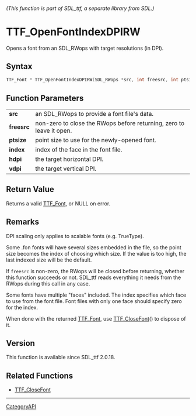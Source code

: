 ###### (This function is part of SDL_ttf, a separate library from SDL.)
# TTF_OpenFontIndexDPIRW

Opens a font from an SDL_RWops with target resolutions (in DPI).

## Syntax

```c
TTF_Font * TTF_OpenFontIndexDPIRW(SDL_RWops *src, int freesrc, int ptsize, long index, unsigned int hdpi, unsigned int vdpi);

```

## Function Parameters

|                 |                                                                      |
| --------------- | -------------------------------------------------------------------- |
| **src**         | an SDL_RWops to provide a font file's data.                          |
| **freesrc**     | non-zero to close the RWops before returning, zero to leave it open. |
| **ptsize**      | point size to use for the newly-opened font.                         |
| **index**       | index of the face in the font file.                                  |
| **hdpi**        | the target horizontal DPI.                                           |
| **vdpi**        | the target vertical DPI.                                             |

## Return Value

Returns a valid [TTF_Font](TTF_Font.md), or NULL on error.

## Remarks

DPI scaling only applies to scalable fonts (e.g. TrueType).

Some .fon fonts will have several sizes embedded in the file, so the point
size becomes the index of choosing which size. If the value is too high,
the last indexed size will be the default.

If `freesrc` is non-zero, the RWops will be closed before returning,
whether this function succeeds or not. SDL_ttf reads everything it needs
from the RWops during this call in any case.

Some fonts have multiple "faces" included. The index specifies which face
to use from the font file. Font files with only one face should specify
zero for the index.

When done with the returned [TTF_Font](TTF_Font.md), use
[TTF_CloseFont](TTF_CloseFont.md)() to dispose of it.

## Version

This function is available since SDL_ttf 2.0.18.

## Related Functions

* [TTF_CloseFont](TTF_CloseFont.md)

----
[CategoryAPI](CategoryAPI.md)

